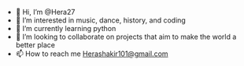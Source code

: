 - 👋 Hi, I’m @Hera27
- 👀 I’m interested in music, dance, history, and coding
- 🌱 I’m currently learning python
- 💞️ I’m looking to collaborate on projects that aim to make the world a better place
- 📫 How to reach me Herashakir101@gmail.com

<!---
Hera27/Hera27 is a ✨ special ✨ repository because its `README.md` (this file) appears on your GitHub profile.
You can click the Preview link to take a look at your changes.
--->
